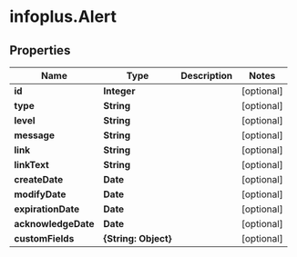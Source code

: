 # infoplus.Alert

## Properties
Name | Type | Description | Notes
------------ | ------------- | ------------- | -------------
**id** | **Integer** |  | [optional] 
**type** | **String** |  | [optional] 
**level** | **String** |  | [optional] 
**message** | **String** |  | [optional] 
**link** | **String** |  | [optional] 
**linkText** | **String** |  | [optional] 
**createDate** | **Date** |  | [optional] 
**modifyDate** | **Date** |  | [optional] 
**expirationDate** | **Date** |  | [optional] 
**acknowledgeDate** | **Date** |  | [optional] 
**customFields** | **{String: Object}** |  | [optional] 



